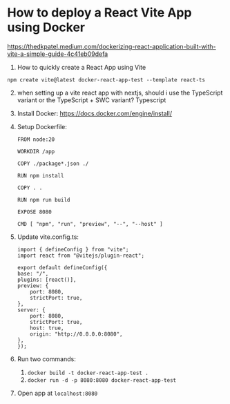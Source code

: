 # How to deploy a React Vite App using Docker

https://thedkpatel.medium.com/dockerizing-react-application-built-with-vite-a-simple-guide-4c41eb09defa

1. How to quickly create a React App using Vite

```
npm create vite@latest docker-react-app-test --template react-ts
```

2. when setting up a vite react app with nextjs, should i use the TypeScript variant or the TypeScript + SWC variant?
   Typescript

3. Install Docker: https://docs.docker.com/engine/install/

4. Setup Dockerfile:

   ```
   FROM node:20

   WORKDIR /app

   COPY ./package*.json ./

   RUN npm install

   COPY . .

   RUN npm run build

   EXPOSE 8080

   CMD [ "npm", "run", "preview", "--", "--host" ]
   ```

5. Update vite.config.ts:

   ```
   import { defineConfig } from "vite";
   import react from "@vitejs/plugin-react";

   export default defineConfig({
   base: "/",
   plugins: [react()],
   preview: {
       port: 8080,
       strictPort: true,
   },
   server: {
       port: 8080,
       strictPort: true,
       host: true,
       origin: "http://0.0.0.0:8080",
   },
   });
   ```

6. Run two commands:

   1. `docker build -t docker-react-app-test .`
   2. `docker run -d -p 8080:8080 docker-react-app-test`

7. Open app at `localhost:8080`
